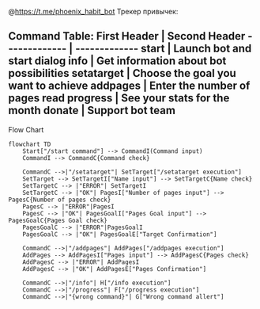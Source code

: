 @https://t.me/phoenix_habit_bot
Трекер привычек:

Command Table:
First Header    | Second Header
-------------   | -------------
start           | Launch bot and start dialog
info            | Get information about bot possibilities 
setatarget      | Choose the goal you want to achieve
addpages        | Enter the number of pages read
progress        | See your stats for the month
donate          | Support bot team
----------------------------------------------------------------
Flow Chart
```mermaid
flowchart TD
    Start["/start command"] --> CommandI(Command input)
    CommandI --> CommandC{Command check}

    CommandC -->|"/setatarget"| SetTarget["/setatarget execution"]
    SetTarget --> SetTargetI["Name input"] --> SetTargetC{Name check}
    SetTargetC --> |"ERROR"| SetTargetI
    SetTargetC --> |"OK"| PagesI["Number of pages input"] --> PagesC{Number of pages check} 
    PagesC --> |"ERROR"|PagesI
    PagesC --> |"OK"| PagesGoalI["Pages Goal input"] --> PagesGoalC{Pages Goal check} 
    PagesGoalC --> |"ERROR"|PagesGoalI
    PagesGoalC --> |"OK"| PagesGoalE["Target Confirmation"]

    CommandC -->|"/addpages"| AddPages["/addpages execution"]
    AddPages --> AddPagesI["Pages input"] --> AddPagesC{Pages check}
    AddPagesC --> |"ERROR"| AddPagesI
    AddPagesC --> |"OK"| AddPagesE["Pages Confirmation"]

    CommandC -->|"/info"| H["/info execution"]
    CommandC -->|"/progress"| F["/progress execution"]
    CommandC -->|"{wrong command}"| G["Wrong command allert"]
```
